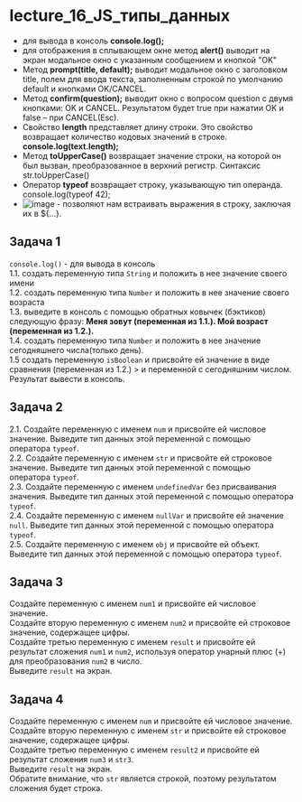 # lecture_16_JS_типы_данных  


-  для вывода в консоль **console.log();**  
-  для отображения в сплывающем окне метод **alert()** выводит на экран модальное окно с указанным сообщением и кнопкой "OK"  
-  Метод **prompt(title, default);** выводит модальное окно с заголовком title, полем для ввода текста, заполненным строкой по умолчанию default и кнопками OK/CANCEL. 
-  Метод **confirm(question);** выводит окно с вопросом question с двумя кнопками: OK и CANCEL. Результатом будет true при нажатии OK и false – при CANCEL(Esc).  
-  Свойство **length** представляет длину строки. Это свойство возвращает количество кодовых значений в строке.  **console.log(text.length);**  
-  Метод **toUpperCase()** возвращает значение строки, на которой он был вызван, преобразованное в верхний регистр. Синтаксис str.toUpperCase()  
-  Оператор **typeof** возвращает строку, указывающую тип операнда. console.log(typeof 42);  
-  ![image](https://user-images.githubusercontent.com/113675674/211532126-33440812-147c-44f3-99bc-638f40f0ea8c.png) - позволяют нам встраивать выражения в строку, заключая их в ${…}.  


## Задача 1  
`console.log()` - для вывода в консоль  
1.1. создать переменную типа `String` и положить в нее значение своего имени  
1.2. создать переменную типа `Number` и положить в нее значение своего возраста  
1.3. выведите в консоль с помощью обратных ковычек (бэктиков) следующую фразу: **Меня зовут (переменная из 1.1.). Мой возраст (переменная из 1.2.).**  
1.4. создать переменную типа `Number` и положить в нее значение сегодняшнего числа(только день).  
1.5 создать переменную `isBoolean` и присвойте ей значение в виде сравнения (переменная из 1.2.) > и переменной с сегодняшним числом.   
Результат вывести в консоль.  

## Задача 2  
2.1. Создайте переменную с именем `num` и присвойте ей числовое значение. Выведите тип данных этой переменной с помощью оператора `typeof`.  
2.2. Создайте переменную с именем `str` и присвойте ей строковое значение. Выведите тип данных этой переменной с помощью оператора `typeof`.  
2.3. Создайте переменную с именем `undefinedVar` без присваивания значения. Выведите тип данных этой переменной с помощью оператора `typeof`.  
2.4. Создайте переменную с именем `nullVar` и присвойте ей значение `null`. Выведите тип данных этой переменной с помощью оператора `typeof`.  
2.5. Создайте переменную с именем `obj` и присвойте ей объект. Выведите тип данных этой переменной с помощью оператора `typeof`.  


## Задача 3 
Создайте переменную с именем `num1` и присвойте ей числовое значение.  
Создайте вторую переменную с именем `num2` и присвойте ей строковое значение, содержащее цифры.  
Создайте третью переменную с именем `result` и присвойте ей результат сложения `num1` и `num2`, используя оператор унарный плюс (+) для преобразования `num2` в число.  
Выведите `result` на экран.  

## Задача 4   
Создайте переменную с именем `num` и присвойте ей числовое значение.  
Создайте вторую переменную с именем `str` и присвойте ей строковое значение, содержащее цифры.  
Создайте третью переменную с именем `result2` и присвойте ей результат сложения `num3` и `str3`.  
Выведите `result` на экран.  
Обратите внимание, что `str` является строкой, поэтому результатом сложения будет строка.  


